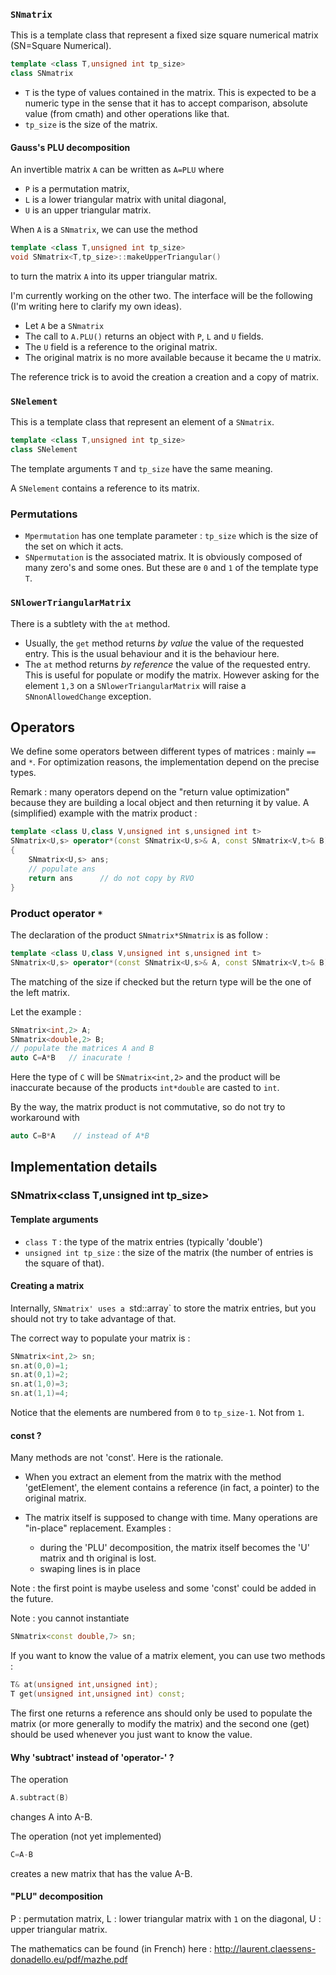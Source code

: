 
### `SNmatrix`

This is a template class that represent a fixed size square numerical matrix (SN=Square Numerical).

```C++
template <class T,unsigned int tp_size>
class SNmatrix
```

* `T` is the type of values contained in the matrix. This is expected to be a numeric type in the sense that it has to accept comparison, absolute value (from cmath) and other operations like that.
* `tp_size` is the size of the matrix.

#### Gauss's PLU decomposition

An invertible matrix `A` can be written as `A=PLU`  where
* `P` is a permutation matrix,
* `L` is a lower triangular matrix with unital diagonal,
* `U` is an upper triangular matrix.

When `A` is a `SNmatrix`, we can use the method
```C++
template <class T,unsigned int tp_size>
void SNmatrix<T,tp_size>::makeUpperTriangular()
```
to turn the matrix `A` into its upper triangular matrix. 

I'm currently working on the other two. The interface will be the following (I'm writing here to clarify my own ideas).
* Let `A` be a `SNmatrix`
* The call to `A.PLU()` returns an object with `P`, `L` and `U` fields.
* The `U` field is a reference to the original matrix.
* The original matrix is no more available because it became the `U` matrix.

The reference trick is to avoid the creation a creation and a copy of matrix. 

### `SNelement`

This is a template class that represent an element of a `SNmatrix`.

```C++
template <class T,unsigned int tp_size>
class SNelement
```

The template arguments `T` and `tp_size` have the same meaning. 

A `SNelement` contains a reference to its matrix. 

### Permutations

* `Mpermutation` has one template parameter : `tp_size` which is the size of the set on which it acts.
* `SNpermutation` is the associated matrix. It is obviously composed of many zero's and some ones. But these are `0` and `1` of the template type `T`.
 
### `SNlowerTriangularMatrix`

There is a subtlety with the `at` method.

* Usually, the `get` method returns *by value* the value of the requested entry. This is the usual behaviour and it is the behaviour here.
* The `at` method returns *by reference* the value of the requested entry. This is useful for populate or modify the matrix. However asking for the element `1,3` on a `SNlowerTriangularMatrix` will raise a `SNnonAllowedChange` exception.

## Operators

We define some operators between different types of matrices : mainly `==` and `*`. For optimization reasons, the implementation depend on the precise types.

Remark : many operators depend on the "return value optimization" because they are building a local object and then returning it by value. A (simplified) example with the matrix product :


```C++
template <class U,class V,unsigned int s,unsigned int t>
SNmatrix<U,s> operator*(const SNmatrix<U,s>& A, const SNmatrix<V,t>& B)
{
    SNmatrix<U,s> ans;
    // populate ans
    return ans      // do not copy by RVO 
}
```

### Product operator `*`

The declaration of the product `SNmatrix*SNmatrix` is as follow : 

```C++
template <class U,class V,unsigned int s,unsigned int t>
SNmatrix<U,s> operator*(const SNmatrix<U,s>& A, const SNmatrix<V,t>& B)
```

The matching of the size if checked but the return type will be the one of the left matrix.

Let the example :
```C++
SNmatrix<int,2> A; 
SNmatrix<double,2> B; 
// populate the matrices A and B
auto C=A*B   // inacurate !
```
Here the type of `C` will be `SNmatrix<int,2>` and the product will be inaccurate  because of the products `int*double` are casted to `int`.

By the way, the matrix product is not commutative, so do not try to workaround with
```C++
auto C=B*A    // instead of A*B
```


## Implementation details

### SNmatrix<class T,unsigned int tp_size>

#### Template arguments

- `class T` : the type of the matrix entries (typically 'double')
- `unsigned int tp_size` : the size of the matrix (the number of entries is the square of that).


#### Creating a matrix

Internally, `SNmatrix' uses a `std::array` to store the matrix entries, but you should not try to take advantage of that.

The correct way to populate your matrix is :

```C++
SNmatrix<int,2> sn;
sn.at(0,0)=1;
sn.at(0,1)=2;
sn.at(1,0)=3;
sn.at(1,1)=4;
```

Notice that the elements are numbered from `0` to `tp_size-1`. Not from `1`.


#### const ?

Many methods are not 'const'. Here is the rationale.

- When you extract an element from the matrix with the method 'getElement', 
  the element contains a reference (in fact, a pointer) to the original matrix.

- The matrix itself is supposed to change with time. Many operations are "in-place" replacement. Examples :
   * during the 'PLU' decomposition, the matrix itself becomes the 'U' matrix and th original is lost.
   * swaping lines is in place


 Note : the first point is maybe useless and some 'const' could be added in the future.

 Note : you cannot instantiate  
```c++
SNmatrix<const double,7> sn;
```

If you want to know the value of a matrix element, you can use two methods :
```c++
T& at(unsigned int,unsigned int);
T get(unsigned int,unsigned int) const;
```
The first one returns a reference ans should only be used to populate the matrix
(or more generally to modify the matrix) and the second one (get) should be
used whenever you just want to know the value.


#### Why 'subtract' instead of 'operator-'  ?

The operation
```c++
A.subtract(B)
```
changes A into A-B.

The operation (not yet implemented)
```c++
C=A-B
```
creates a new matrix that has the value A-B.


#### "PLU" decomposition

P : permutation matrix,
L : lower triangular matrix with `1` on the diagonal,
U : upper triangular matrix.

The mathematics can be found (in French) here :
http://laurent.claessens-donadello.eu/pdf/mazhe.pdf

